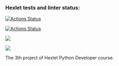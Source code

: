 ### Hexlet tests and linter status:
[![Actions Status](https://github.com/ruslanakhmett/python-project-lvl3/workflows/hexlet-check/badge.svg)](https://github.com/ruslanakhmett/python-project-lvl3/actions)

[![Actions Status](https://github.com/ruslanakhmett/python-project-lvl3/workflows/Python_CI/badge.svg)](https://github.com/ruslanakhmett/python-project-lvl3/actions)

<a href="https://codeclimate.com/github/ruslanakhmett/python-project-lvl3/maintainability"><img src="https://api.codeclimate.com/v1/badges/87633ca7cc283fe76ee7/maintainability" /></a>

<a href="https://codeclimate.com/github/ruslanakhmett/python-project-lvl3/test_coverage"><img src="https://api.codeclimate.com/v1/badges/87633ca7cc283fe76ee7/test_coverage" /></a>

The 3th project of Hexlet Python Developer course.